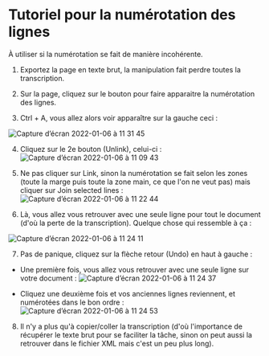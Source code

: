 # Tutoriel pour la numérotation des lignes

À utiliser si la numérotation se fait de manière incohérente.

1. Exportez la page en texte brut, la manipulation fait perdre toutes la transcription.

2. Sur la page, cliquez sur le bouton pour faire apparaitre la numérotation des lignes.

3. Ctrl + A, vous allez alors voir apparaître sur la gauche ceci :
 
![Capture d’écran 2022-01-06 à 11 31 45](https://user-images.githubusercontent.com/92535159/148369373-f8069072-7dd9-4bcf-83ab-4d22676e5f75.png)

4. Cliquez sur le 2e bouton (Unlink), celui-ci : 
![Capture d’écran 2022-01-06 à 11 09 43](https://user-images.githubusercontent.com/92535159/148369390-d6caca4a-0364-4e84-9354-1433b1c5c6ae.png)

5. Ne pas cliquer sur Link, sinon la numérotation se fait selon les zones (toute la marge puis toute la zone main, ce que l'on ne veut pas) mais cliquer sur Join selected lines : 
![Capture d’écran 2022-01-06 à 11 22 44](https://user-images.githubusercontent.com/92535159/148368244-b12463a2-3814-4ea8-ae32-9c4aff0701b1.png)

6. Là, vous allez vous retrouver avec une seule ligne pour tout le document (d'où la perte de la transcription). Quelque chose qui ressemble à ça : 

![Capture d’écran 2022-01-06 à 11 24 11](https://user-images.githubusercontent.com/92535159/148368561-eafd4e29-1189-4882-a728-cdfea78ba298.png)

7. Pas de panique, cliquez sur la flèche retour (Undo) en haut à gauche :

- Une première fois, vous allez vous retrouver avec une seule ligne sur votre document : 
![Capture d’écran 2022-01-06 à 11 24 37](https://user-images.githubusercontent.com/92535159/148368788-503f24a3-11a2-446f-8cfd-0725f444ed47.png)

- Cliquez une deuxième fois et vos anciennes lignes reviennent, et numérotées dans le bon ordre : 
![Capture d’écran 2022-01-06 à 11 24 53](https://user-images.githubusercontent.com/92535159/148368880-21f4550f-8069-4dac-90c5-786a022c5ee6.png)

8. Il n'y a plus qu'à copier/coller la transcription (d'où l'importance de récupérer le texte brut pour se faciliter la tâche, sinon on peut aussi la retrouver dans le fichier XML mais c'est un peu plus long).
